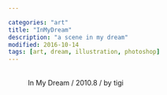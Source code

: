 ```yaml
---

categories: "art"
title: "InMyDream"
description: "a scene in my dream"
modified: 2016-10-14
tags: [art, dream, illustration, photoshop]
---
```


<figure class="half">
	<a href="{{ site.url }}/images/post/art/Inmydream.png"><img src="{{ site.url }}/images/post/art/Inmydream.png" alt=""></a>
	<a href="{{ site.url }}/images/post/art/Inmydream2.png"><img src="{{ site.url }}/images/post/art/Inmydream2.png" alt=""></a>
	<figcaption>In My Dream / 2010.8 / by tigi</figcaption>
</figure>
